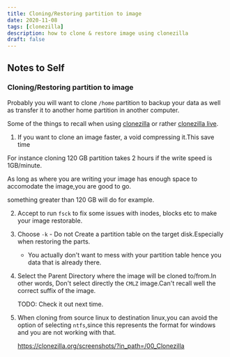 ```yaml
---
title: Cloning/Restoring partition to image 
date: 2020-11-08
tags: [clonezilla]
description: how to clone & restore image using clonezilla
draft: false
---
```

## Notes to Self

### Cloning/Restoring partition to image
Probably you will want to clone `/home` partition to backup your data as well as
transfer it to another home partition in another computer.

Some of the things to recall when using [clonezilla](https://clonezilla.org/)
or rather [clonezilla live](https://clonezilla.org/clonezilla-live.php).

1. If you want to clone an image faster, a void compressing it.This save time

For instance cloning 120 GB partition takes 2 hours if the write speed is 1GB/minute.

As long as where you are writing your image has enough space to accomodate the image,you are good to go.

something greater than 120 GB will do for example.

2.  Accept to run `fsck` to fix some issues with inodes, blocks etc  to make your image restorable.

3. Choose `-k` - Do not Create a partition table on the target disk.Especially when restoring the parts.
   - You actually don't want to mess with your partition table hence you data that is already there.

4. Select the Parent Directory where the image will be cloned to/from.In other words,
   Don't select directly the `CMLZ`  image.Can't recall well the correct suffix of the image.

   TODO:
   Check it out next time.

5. When cloning from source linux to destination linux,you can avoid the option of selecting `ntfs`,since this
   represents the format for windows and you are not working with that.

   https://clonezilla.org/screenshots/?in_path=/00_Clonezilla   


